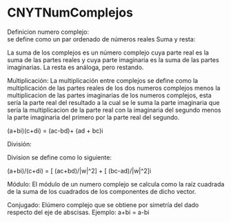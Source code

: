 # CNYTNumComplejos
 Definicion  numero complejo:  
se define como un par ordenado de números reales
Suma y resta:

La suma de los complejos es un número complejo cuya parte real es la suma de las partes reales y cuya parte imaginaria es la suma de las partes imaginarias.
La resta es análoga, pero restando.

Multiplicación:
La multiplicación entre complejos se define como la  multiplicación de las partes reales de los dos numeros complejos menos la multiplicacion de las partes imaginarias de los numeros complejos, esta sería la parte real del resultado a la cual se le suma la parte imaginaria que sería la multiplicacion de la parte real con la imaginaria del segundo menos la parte imaginaria del primero por la parte real del segundo.

(a+bi)(c+di) = (ac-bd)+ (ad + bc)i

División:

Division se define como lo siguiente:

(a+bi)/(c+di) =  [ (ac+bd)/|w|^2] + [ (bc-ad)/|w|^2]i


Módulo:
El módulo de un numero complejo se calcula como la raíz cuadrada de la suma de los cuadrados de los componentes de dicho vector.

Conjugado:
Elúmero complejo que se obtiene por simetría del dado respecto del eje de abscisas.
Ejemplo:
a+bi = a-bi
